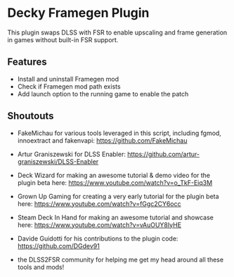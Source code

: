 # Decky Framegen Plugin

This plugin swaps DLSS with FSR to enable upscaling and frame generation in games without built-in FSR support.

## Features

- Install and uninstall Framegen mod
- Check if Framegen mod path exists
- Add launch option to the running game to enable the patch

## Shoutouts

- FakeMichau for various tools leveraged in this script, including fgmod, innoextract and fakenvapi: https://github.com/FakeMichau

- Artur Graniszewski for DLSS Enabler: https://github.com/artur-graniszewski/DLSS-Enabler 

- Deck Wizard for making an awesome tutorial & demo video for the plugin beta here: https://www.youtube.com/watch?v=o_TkF-Eiq3M 

- Grown Up Gaming for creating a very early tutorial for the plugin beta here: https://www.youtube.com/watch?v=fGgc2CY6occ

- Steam Deck In Hand for making an awesome tutorial and showcase here: https://www.youtube.com/watch?v=vAuOUY8IyHE

- Davide Guidotti for his contributions to the plugin code: https://github.com/DGdev91

- the DLSS2FSR community for helping me get my head around all these tools and mods!

